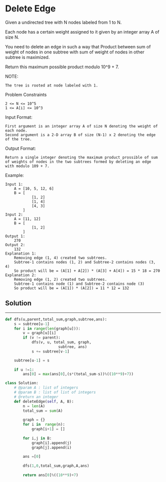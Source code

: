<h1>Delete Edge</h1>

<p>
Given a undirected tree with N nodes labeled from 1 to N.

Each node has a certain weight assigned to it given by an integer array A of size N.

You need to delete an edge in such a way that Product between sum of weight of nodes in one subtree with sum of weight of nodes in other subtree is maximized.

Return this maximum possible product modulo 10^9 + 7.

NOTE:

    The tree is rooted at node labeled with 1.

Problem Constraints

    2 <= N <= 10^5
    1 <= A[i] <= 10^3

Input Format:

    First argument is an integer array A of size N denoting the weight of each node.
    Second argument is a 2-D array B of size (N-1) x 2 denoting the edge of the tree.

Output Format:

    Return a single integer denoting the maximum product prossible of sum of weights of nodes in the two subtrees formed by deleting an edge with modulo 109 + 7.

Example:

    Input 1:
        A = [10, 5, 12, 6]
        B = [
                [1, 2]
                [1, 4]
                [4, 3]
            ]
    Input 2:
        A = [11, 12]
        B = [
                [1, 2]
            ]
    Output 1:
        270
    Output 2:
        132
    Explanation 1:
        Removing edge (1, 4) created two subtrees.
        Subtree-1 contains nodes (1, 2) and Subtree-2 contains nodes (3, 4)
        So product will be = (A[1] + A[2]) * (A[3] + A[4]) = 15 * 18 = 270
    Explanation 2:
        Removing edge (1, 2) created two subtrees.
        Subtree-1 contains node (1) and Subtree-2 contains node (3)
        So product will be = (A[1]) * (A[2]) = 11 * 12 = 132

<h2>Solution</h2>

***

```python
def dfs(u,parent,total_sum,graph,subtree,ans):
    s = subtree[u-1]  
    for i in range(len(graph[u])): 
        v = graph[u][i]  
        if (v != parent): 
            dfs(v, u, total_sum, graph,  
                        subtree, ans)  
            s += subtree[v-1] 

    subtree[u-1] = s
    
    if u !=1:
        ans[0] = max(ans[0],(s*(total_sum-s))%((10**9)+7))

class Solution:
    # @param A : list of integers
    # @param B : list of list of integers
    # @return an integer
    def deleteEdge(self, A, B):
        n = len(A)
        total_sum = sum(A)
        
        graph = {}
        for i in  range(n):
            graph[i+1] = []
            
        for i,j in B:
            graph[i].append(j)
            graph[j].append(i)
        
        ans =[0]
        
        dfs(1,0,total_sum,graph,A,ans)
        
        return ans[0]%((10**9)+7)
```